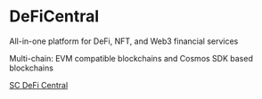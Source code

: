 # DeFiCentral

All-in-one platform for DeFi, NFT, and Web3 financial services

Multi-chain: EVM compatible blockchains and Cosmos SDK based blockchains

[SC DeFi Central](https://depo.finance)

